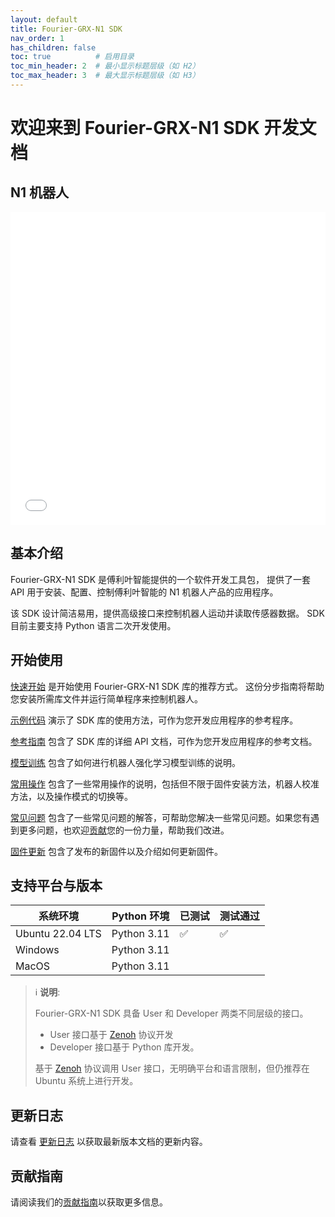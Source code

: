 ```yaml
---
layout: default
title: Fourier-GRX-N1 SDK
nav_order: 1
has_children: false
toc: true          # 启用目录
toc_min_header: 2  # 最小显示标题层级（如 H2）
toc_max_header: 3  # 最大显示标题层级（如 H3）
---
```


# 欢迎来到 Fourier-GRX-N1 SDK 开发文档

## N1 机器人

<iframe 
    src="//player.bilibili.com/player.html?isOutside=true&aid=114318087686944&bvid=BV1hEdSYgEXN&cid=29351805156&p=1" 
    width="100%"
    height="500"
    scrolling="no" 
    border="0"
    frameborder="no" 
    framespacing="0"
    autoplay="false"
    allowfullscreen="true">
</iframe>

## 基本介绍

Fourier-GRX-N1 SDK 是傅利叶智能提供的一个软件开发工具包，
提供了一套 API 用于安装、配置、控制傅利叶智能的 N1 机器人产品的应用程序。

该 SDK 设计简洁易用，提供高级接口来控制机器人运动并读取传感器数据。
SDK 目前主要支持 Python 语言二次开发使用。

## 开始使用

[快速开始](/fourier-grx-N1/docs/quickstart) 是开始使用 Fourier-GRX-N1 SDK 库的推荐方式。
这份分步指南将帮助您安装所需库文件并运行简单程序来控制机器人。

[示例代码](/fourier-grx-N1/docs/examples) 演示了 SDK 库的使用方法，可作为您开发应用程序的参考程序。

[参考指南](/fourier-grx-N1/docs/reference) 包含了 SDK 库的详细 API 文档，可作为您开发应用程序的参考文档。

[模型训练](/fourier-grx-N1/docs/training) 包含了如何进行机器人强化学习模型训练的说明。

[常用操作](/fourier-grx-N1/docs/usage) 包含了一些常用操作的说明，包括但不限于固件安装方法，机器人校准方法，以及操作模式的切换等。

[常见问题](/fourier-grx-N1/docs/faq) 包含了一些常见问题的解答，可帮助您解决一些常见问题。如果您有遇到更多问题，也欢迎[贡献](/fourier-grx-N1/docs/contributing)您的一份力量，帮助我们改进。

[固件更新](/fourier-grx-N1/docs/update) 包含了发布的新固件以及介绍如何更新固件。

## 支持平台与版本

| 系统环境             | Python 环境   | 已测试 | 测试通过 |
|------------------|-------------|-----|------|
| Ubuntu 22.04 LTS | Python 3.11 | ✅   | ✅    |
| Windows          | Python 3.11 |     |      |
| MacOS            | Python 3.11 |     |      |

> ℹ️ **说明**:
>
> Fourier-GRX-N1 SDK 具备 User 和 Developer 两类不同层级的接口。
> - User 接口基于 [Zenoh](https://zenoh.io) 协议开发
> - Developer 接口基于 Python 库开发。
>
> 基于 [Zenoh](https://zenoh.io) 协议调用 User 接口，无明确平台和语言限制，但仍推荐在 Ubuntu 系统上进行开发。

## 更新日志

请查看 [更新日志](/fourier-grx-N1/docs/changelog) 以获取最新版本文档的更新内容。

## 贡献指南

请阅读我们的[贡献指南](/fourier-grx-N1/docs/contributing)以获取更多信息。